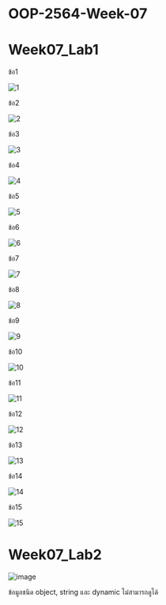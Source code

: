 # OOP-2564-Week-07

# Week07_Lab1 #
ข้อ1

![1](https://user-images.githubusercontent.com/92081920/156398019-4416bc2a-677c-4801-bf6a-93feaaba40f5.png)

ข้อ2

![2](https://user-images.githubusercontent.com/92081920/156398296-c4fe6324-f0e5-4b46-823c-7d2c2255c240.png)

ข้อ3

![3](https://user-images.githubusercontent.com/92081920/156398397-fbd42673-68f7-4db8-8af9-117411b1174a.png)

ข้อ4

![4](https://user-images.githubusercontent.com/92081920/156398778-bae1ee5b-1ec8-4eff-a5f9-efc383259a4d.png)

ข้อ5

![5](https://user-images.githubusercontent.com/92081920/156398857-2064f82b-365a-44fd-981d-d04698fc90aa.png)

ข้อ6

![6](https://user-images.githubusercontent.com/92081920/156398969-a2ac7777-63d2-4b06-8fcd-fa2f28916beb.png)

ข้อ7

![7](https://user-images.githubusercontent.com/92081920/156399049-ce5a4488-090b-4371-b07f-c45c32d93803.png)

ข้อ8

![8](https://user-images.githubusercontent.com/92081920/156399199-8e8c457f-55b8-48fa-942b-3f5acc1d2d4a.png)

ข้อ9

![9](https://user-images.githubusercontent.com/92081920/156399369-fea2967d-75a5-4683-a2f3-887fe88a1b52.png)

ข้อ10

![10](https://user-images.githubusercontent.com/92081920/156399395-19c3657a-b9ad-4b09-9f5f-f854e8ba34dc.png)

ข้อ11

![11](https://user-images.githubusercontent.com/92081920/156399418-d6b13316-6589-4bff-8599-b63dfb679a6d.png)

ข้อ12

![12](https://user-images.githubusercontent.com/92081920/156399432-c64ac485-4eaf-4e13-9676-30c308b5dc2e.png)

ข้อ13

![13](https://user-images.githubusercontent.com/92081920/156399473-941b3de2-da1b-4a14-9370-2e73a8f80e58.png)

ข้อ14

![14](https://user-images.githubusercontent.com/92081920/156399497-44d055b3-dbf6-4718-ab89-0494bedb6fd2.png)

ข้อ15

![15](https://user-images.githubusercontent.com/92081920/156399541-0a655620-afb9-4d78-83fe-a839f7d91eb3.png)

# Week07_Lab2 #

![image](https://user-images.githubusercontent.com/92081920/156403028-56985c5d-7983-469c-b409-9a00f345ff60.png)

ข้อมูลชนิด object, string และ dynamic ไม่สามารถดูได้
